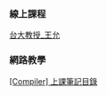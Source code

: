 ### 線上課程
[台大教授_王允](http://cc.ee.ntu.edu.tw/~farn/courses/Compiler/2022.fall/)

### 網路教學
[[Compiler] 上課筆記目錄](https://aprilyang.home.blog/2021/04/23/compiler-note-outline/)
